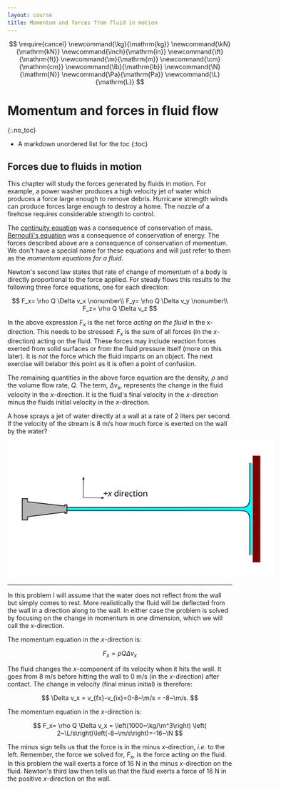 ```yaml
---
layout: course
title: Momentum and forces from fluid in motion
---
```


$$
\require{cancel}
\newcommand{\kg}{\mathrm{kg}}
\newcommand{\kN}{\mathrm{kN}}
\newcommand{\inch}{\mathrm{in}}
\newcommand{\ft}{\mathrm{ft}}
\newcommand{\m}{\mathrm{m}}
\newcommand{\cm}{\mathrm{cm}}
\newcommand{\lb}{\mathrm{lb}}
\newcommand{\N}{\mathrm{N}}
\newcommand{\Pa}{\mathrm{Pa}}
\newcommand{\L}{\mathrm{L}}
$$

# Momentum and forces in fluid flow
{:.no_toc}

* A markdown unordered list for the toc
{:toc}

## Forces due to fluids in motion

This chapter will study the forces generated by fluids in motion.
For example, a power washer produces a high velocity jet of water which produces a force large enough to remove debris.  Hurricane strength winds can produce forces large enough to destroy a home.  The nozzle of a firehose requires considerable strength to control.

The <a href="https://kdusling.github.io/teaching/Applied-Fluids/Notes/Continuity">continuity equation</a> was a consequence of conservation of mass.  <a href="https://kdusling.github.io/teaching/Applied-Fluids/Notes/Bernoulli">Bernoulli's equation</a> was a consequence of conservation of energy.
The forces described above are a consequence of conservation of momentum.  We don't have a special name for these equations and will just refer to them as the *momentum equations for a fluid*.

Newton's second law states that rate of change of momentum of a body is directly proportional to the force applied.  For steady flows this results to the following three force equations, one for each direction:

$$
F_x= \rho Q \Delta v_x \nonumber\\
F_y= \rho Q \Delta v_y \nonumber\\
F_z= \rho Q \Delta v_z
$$

In the above expression $F_x$ is the net force *acting on the fluid* in the x-direction.  This needs to be stressed:  $F_x$ is the sum of all forces (in the *x*-direction) acting on the fluid.  These forces may include reaction forces exerted from solid surfaces or from the fluid pressure itself (more on this later).  It is *not* the force which the fluid imparts on an object.  The next exercise will belabor this point as it is often a point of confusion.

The remaining quantities in the above force equation are the density, $\rho$ and the volume flow rate, $Q$.  The term, $\Delta v_x$, represents the change in the fluid velocity in the *x*-direction.  It is the fluid's final velocity in the *x*-direction minus the fluids initial velocity in the *x*-direction.


<div class="example">

A hose sprays a jet of water directly at a wall at a rate of 2 liters per second.  If the velocity of the stream is 8 m/s how much force is exerted on the wall by the water?

<div class="photo" style="width: 600px;  text-align:center">
<img src="img\water_jet_force.svg">
</div>

<hr>

In this problem I will assume that the water does not reflect from the wall but simply comes to rest.  More realistically the fluid will be deflected from the wall in a direction along to the wall.  In either case the problem is solved by focusing on the change in momentum in one dimension, which we will call the $x$-direction.     

The momentum equation in the *x*-direction is:

$$
F_x= \rho Q \Delta v_x
$$

The fluid changes the *x*-component of its velocity when it hits the wall.  It goes from 8 m/s before hitting the wall to 0 m/s (in the *x*-direction) after contact.  The change in velocity (final minus initial) is therefore:

$$
\Delta v_x = v_{fx}-v_{ix}=0-8~\m/s = -8~\m/s.
$$

The momentum equation in the *x*-direction is:

$$
F_x= \rho Q \Delta v_x = \left(1000~\kg/\m^3\right) \left( 2~\L/s\right)\left(-8~\m/s\right)=-16~\N
$$

The minus sign tells us that the force is in the minus *x*-direction, *i.e.* to the left.  Remember, the force we solved for, $F_x$, is the force acting *on* the fluid.  In this problem the wall exerts a force of 16 N in the minus *x*-direction on the fluid.  Newton's third law then tells us that the fluid exerts a force of 16 N in the positive *x*-direction on the wall.

</div>
